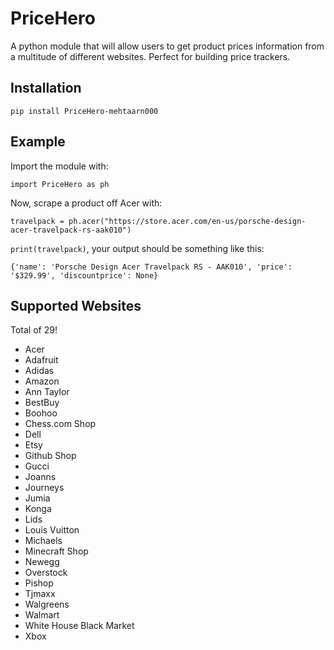 # PriceHero
A python module that will allow users to get product prices information from a multitude of different websites. Perfect for building price trackers.

## Installation
`pip install PriceHero-mehtaarn000`

## Example
Import the module with:

`import PriceHero as ph`

Now, scrape a product off Acer with:

`travelpack = ph.acer("https://store.acer.com/en-us/porsche-design-acer-travelpack-rs-aak010")`

`print(travelpack)`, your output should be something like this:

`{'name': 'Porsche Design Acer Travelpack RS - AAK010', 'price': '$329.99', 'discountprice': None}`

## Supported Websites
Total of 29!
- Acer
- Adafruit
- Adidas
- Amazon
- Ann Taylor
- BestBuy
- Boohoo
- Chess.com Shop
- Dell
- Etsy
- Github Shop
- Gucci
- Joanns
- Journeys
- Jumia
- Konga
- Lids
- Louis Vuitton
- Michaels
- Minecraft Shop
- Newegg
- Overstock
- Pishop
- Tjmaxx
- Walgreens
- Walmart
- White House Black Market
- Xbox
